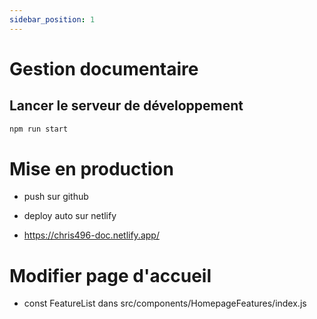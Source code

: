 ```yaml
---
sidebar_position: 1
---
```

# Gestion documentaire
## Lancer le serveur de développement

```bash
npm run start
```
# Mise en production

* push sur github

* deploy auto sur netlify

* https://chris496-doc.netlify.app/

# Modifier page d'accueil

* const FeatureList dans src/components/HomepageFeatures/index.js